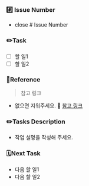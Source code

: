 ### #️⃣ Issue Number
- close # Issue Number

### ✏️Task
- [ ] 할 일1
- [ ] 할 일2

### 🔗Reference
> 참고 링크
  - 없으면 지워주세요.
   🔗 [참고 링크](https://# "참고 링크")

### ✏️Tasks Description
* 작업 설명을 작성해 주세요.

### 🗓Next Task
- 다음 할 일1
- 다음 할 일2